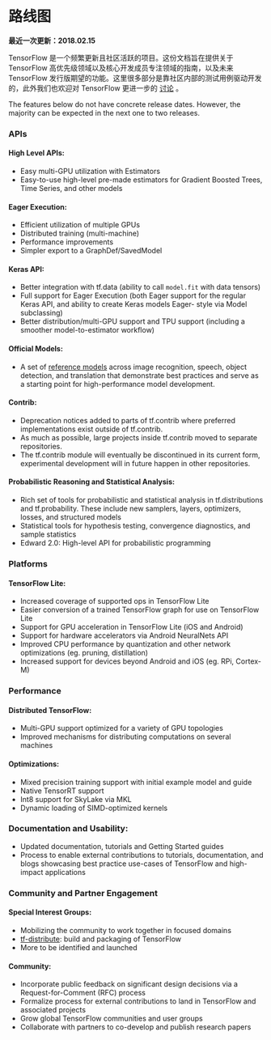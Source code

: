 # 路线图
**最近一次更新：2018.02.15**

TensorFlow 是一个频繁更新且社区活跃的项目。这份文档旨在提供关于 TensorFlow 高优先级领域以及核心开发成员专注领域的指南，以及未来 TensorFlow 发行版期望的功能。这里很多部分是靠社区内部的测试用例驱动开发的，此外我们也欢迎对 TensorFlow 更进一步的 
[讨论](https://github.com/tensorflow/tensorflow/blob/master/CONTRIBUTING.md) 。

The features below do not have concrete release dates. However, the majority can be 
expected in the next one to two releases. 

### APIs
#### High Level APIs:
* Easy multi-GPU utilization with Estimators
* Easy-to-use high-level pre-made estimators for Gradient Boosted Trees, Time Series, and other models

#### Eager Execution:
* Efficient utilization of multiple GPUs
* Distributed training (multi-machine)
* Performance improvements
* Simpler export to a GraphDef/SavedModel 

#### Keras API:
* Better integration with tf.data (ability to call `model.fit` with data tensors)
* Full support for Eager Execution (both Eager support for the regular Keras API, and ability 
to create Keras models Eager- style via Model subclassing)
* Better distribution/multi-GPU support and TPU support (including a smoother model-to-estimator workflow)

#### Official Models:
* A set of 
[reference models](https://github.com/tensorflow/models/tree/master/official) 
across image recognition, speech, object detection, and 
  translation that demonstrate best practices and serve as a starting point for 
  high-performance model development.

#### Contrib:
* Deprecation notices added to parts of tf.contrib where preferred implementations exist outside of tf.contrib.
* As much as possible, large projects inside tf.contrib moved to separate repositories.
* The tf.contrib module will eventually be discontinued in its current form, experimental development will in future happen in other repositories.


#### Probabilistic Reasoning and Statistical Analysis:
* Rich set of tools for probabilistic and statistical analysis in tf.distributions 
  and tf.probability. These include new samplers, layers, optimizers, losses, and structured models
* Statistical tools for hypothesis testing, convergence diagnostics, and sample statistics
* Edward 2.0: High-level API for probabilistic programming

### Platforms
#### TensorFlow Lite:
* Increased coverage of supported ops in TensorFlow Lite
* Easier conversion of a trained TensorFlow graph for use on TensorFlow Lite
* Support for GPU acceleration in TensorFlow Lite (iOS and Android)
* Support for hardware accelerators via Android NeuralNets API 
* Improved CPU performance by quantization and other network optimizations (eg. pruning, distillation)
* Increased support for devices beyond Android and iOS (eg. RPi, Cortex-M)

### Performance
#### Distributed TensorFlow:
* Multi-GPU support optimized for a variety of GPU topologies
* Improved mechanisms for distributing computations on several machines

#### Optimizations:
* Mixed precision training support with initial example model and guide
* Native TensorRT support
* Int8 support for SkyLake via MKL
* Dynamic loading of SIMD-optimized kernels

### Documentation and Usability:
* Updated documentation, tutorials and Getting Started guides
* Process to enable external contributions to tutorials, documentation, and blogs showcasing best practice use-cases of TensorFlow and high-impact applications

### Community and Partner Engagement
#### Special Interest Groups: 
* Mobilizing the community to work together in focused domains
* [tf-distribute](https://groups.google.com/a/tensorflow.org/forum/#!forum/tf-distribute): build and packaging of TensorFlow
* More to be identified and launched

#### Community:
* Incorporate public feedback on significant design decisions via a Request-for-Comment (RFC) process
* Formalize process for external contributions to land in TensorFlow and associated projects 
* Grow global TensorFlow communities and user groups
* Collaborate with partners to co-develop and publish research papers
